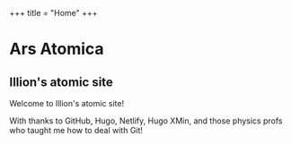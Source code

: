 +++
title = "Home"
+++

# Ars Atomica #

## Illion's atomic site ##

[//]: # (category list: blog, reference)
[//]: # (series list: New-to-nuke)
[//]: # (tag list: New-to-nuke, tactics, openings, endgames, general-advice, patterns, pawns, invasions, pawnitisation, beginner, rules)

Welcome to Illion's atomic site!

With thanks to GitHub, Hugo, Netlify, Hugo XMin, and those physics profs who taught me how to deal with Git!